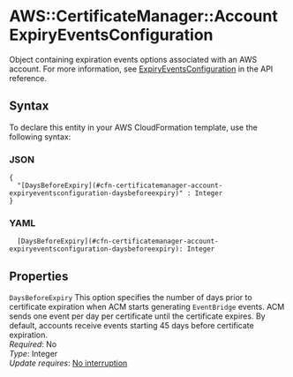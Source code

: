 # AWS::CertificateManager::Account ExpiryEventsConfiguration<a name="aws-properties-certificatemanager-account-expiryeventsconfiguration"></a>

Object containing expiration events options associated with an AWS account\. For more information, see [ExpiryEventsConfiguration](https://docs.aws.amazon.com/acm/latest/APIReference/API_ExpiryEventsConfiguration.html) in the API reference\.

## Syntax<a name="aws-properties-certificatemanager-account-expiryeventsconfiguration-syntax"></a>

To declare this entity in your AWS CloudFormation template, use the following syntax:

### JSON<a name="aws-properties-certificatemanager-account-expiryeventsconfiguration-syntax.json"></a>

```
{
  "[DaysBeforeExpiry](#cfn-certificatemanager-account-expiryeventsconfiguration-daysbeforeexpiry)" : Integer
}
```

### YAML<a name="aws-properties-certificatemanager-account-expiryeventsconfiguration-syntax.yaml"></a>

```
  [DaysBeforeExpiry](#cfn-certificatemanager-account-expiryeventsconfiguration-daysbeforeexpiry): Integer
```

## Properties<a name="aws-properties-certificatemanager-account-expiryeventsconfiguration-properties"></a>

`DaysBeforeExpiry` <a name="cfn-certificatemanager-account-expiryeventsconfiguration-daysbeforeexpiry"></a>
This option specifies the number of days prior to certificate expiration when ACM starts generating `EventBridge` events\. ACM sends one event per day per certificate until the certificate expires\. By default, accounts receive events starting 45 days before certificate expiration\.  
_Required_: No  
_Type_: Integer  
_Update requires_: [No interruption](https://docs.aws.amazon.com/AWSCloudFormation/latest/UserGuide/using-cfn-updating-stacks-update-behaviors.html#update-no-interrupt)

